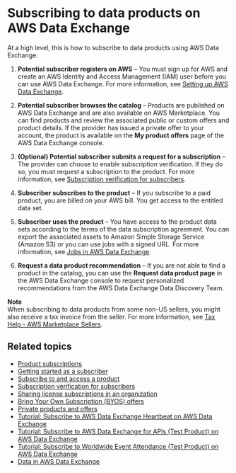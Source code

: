 # Subscribing to data products on AWS Data Exchange<a name="subscribe-to-data-sets"></a>

At a high level, this is how to subscribe to data products using AWS Data Exchange:

1. **Potential subscriber registers on AWS** – You must sign up for AWS and create an AWS Identity and Access Management \(IAM\) user before you can use AWS Data Exchange\. For more information, see [Setting up AWS Data Exchange](setting-up.md)\.

1. **Potential subscriber browses the catalog** – Products are published on AWS Data Exchange and are also available on AWS Marketplace\. You can find products and review the associated public or custom offers and product details\. If the provider has issued a private offer to your account, the product is available on the **My product offers** page of the AWS Data Exchange console\. 

1. **\(Optional\) Potential subscriber submits a request for a subscription** – The provider can choose to enable subscription verification\. If they do so, you must request a subscription to the product\. For more information, see [Subscription verification for subscribers](subscription-verification-sub.md)\.

1. **Subscriber subscribes to the product** – If you subscribe to a paid product, you are billed on your AWS bill\. You get access to the entitled data set\. 

1. **Subscriber uses the product** – You have access to the product data sets according to the terms of the data subscription agreement\. You can export the associated assets to Amazon Simple Storage Service \(Amazon S3\) or you can use jobs with a signed URL\. For more information, see [Jobs in AWS Data Exchange](jobs.md)\.

1. **Request a data product recommendation** – If you are not able to find a product in the catalog, you can use the **Request data product page** in the AWS Data Exchange console to request personalized recommendations from the AWS Data Exchange Data Discovery Team\.

**Note**  
When subscribing to data products from some non\-US sellers, you might also receive a tax invoice from the seller\. For more information, see [Tax Help \- AWS Marketplace Sellers](http://aws.amazon.com/tax-help/marketplace/)\.

## Related topics<a name="related-topics-subscribers"></a>
+ [Product subscriptions](product-subscriptions.md)
+ [Getting started as a subscriber](subscriber-getting-started.md)
+ [Subscribe to and access a product](subscribing-to-product.md)
+ [Subscription verification for subscribers](subscription-verification-sub.md)
+ [Sharing license subscriptions in an organization](organizations-sharing.md)
+ [Bring Your Own Subscription \(BYOS\) offers ](subscribe-to-byos-offer.md)
+ [Private products and offers ](subscribe-to-private-offer.md)
+ [Tutorial: Subscribe to AWS Data Exchange Heartbeat on AWS Data Exchange](heartbeat.md)
+ [Tutorial: Subscribe to AWS Data Exchange for APIs \(Test Product\) on AWS Data Exchange](subscriber-tutorial-api-product.md)
+ [Tutorial: Subscribe to Worldwide Event Attendance \(Test Product\) on AWS Data Exchange](subscriber-tutorial-RS-product.md)
+ [Data in AWS Data Exchange](data-sets.md)